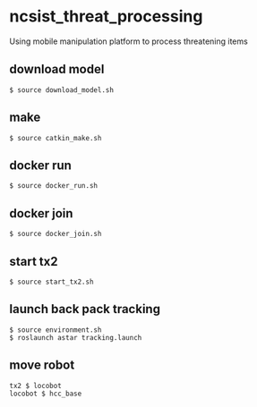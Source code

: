 # ncsist_threat_processing
Using mobile manipulation platform to process threatening items

## download model
```
$ source download_model.sh
```

## make
```
$ source catkin_make.sh
```

## docker run
```
$ source docker_run.sh
```

## docker join
```
$ source docker_join.sh
```

## start tx2
```
$ source start_tx2.sh
```

## launch back pack tracking
```
$ source environment.sh
$ roslaunch astar tracking.launch
```

## move robot
```
tx2	$ locobot
locobot	$ hcc_base
```
